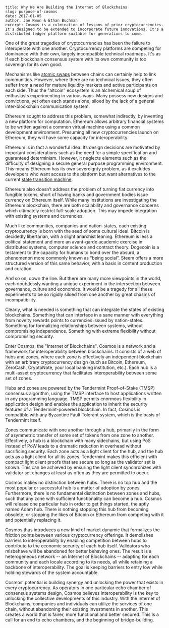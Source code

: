 ~~~
title: Why We Are Building the Internet of Blockchains
slug: purpose-of-cosmos
date: 2017-01-05
author: Jae Kwon & Ethan Buchman
excerpt: Cosmos is a culmination of lessons of prior cryptocurrencies. It's designed to be extended to incorporate future innovations. It's a distributed ledger platform suitable for generations to come.
~~~

One of the great tragedies of cryptocurrencies has been the failure to
interoperate with one another.  Cryptocurrency platforms are competing for
dominance with their own, largely incompatible technical roadmaps. It's as if
each blockchain consensus system with its own community is too sovereign for
its own good.

Mechanisms like [atomic swaps](https://en.bitcoin.it/wiki/Atomic_cross-chain_trading) between chains can
certainly help to link communities. However, where there are no technical
issues, they often suffer from a need for mature liquidity markets and active
participants on each side. Thus the "altcoin" ecosystem is an alchemical soup
of enthusiasts experimenting in various ways. Many possess new designs and
convictions, yet often each stands alone, siloed by the lack of a general
inter-blockchain communication system.

Ethereum sought to address this problem, somewhat indirectly, by inventing a
new platform for computation. Ethereum allows arbitrary financial systems to be
written against a common virtual machine using a common development
environment. Presuming all new cryptocurrencies launch on Ethereum, they will
have some capacity for interoperability. 

Ethereum is in fact a wonderful idea. Its design decisions are motivated by
important considerations such as the need for a simple specification and
guaranteed determinism. However, it neglects elements such as the difficulty of
designing a secure general purpose programming environment. This means Ethereum
has its own sovereignty problem, as it excludes developers who want access to
the platform but want alternatives to the current [state transition machine](https://en.wikipedia.org/wiki/Finite-state_machine).

Ethereum also doesn’t address the problem of turning fiat currency into
fungible tokens, short of having banks and government bodies issue currency on
Ethereum itself. While many institutions are investigating the Ethereum
blockchain, there are both scalability and governance concerns which ultimately
restrict full-scale adoption. This may impede integration with existing systems
and currencies.

Much like communities, companies and nation-states, each existing
cryptocurrency is born with the seed of some cultural ideal. Bitcoin is
decidedly libertarian, with a slight anarchist leaning. Ethereum is less a
political statement and more an avant-garde academic exercise in distributed
systems, computer science and contract theory. Dogecoin is a testament to the
capacity for humans to bond over the absurd, a phenomenon more commonly known
as “being social”. Steem offers a more structured version of this same
behavior, with a basis in content production and curation. 

And so on, down the line. But there are many more viewpoints in the world, each
doubtlessly wanting a unique experiment in the intersection between governance,
culture and economics. It would be a tragedy for all these experiments to be so
rigidly siloed from one another by great chasms of incompatibility. 

Clearly, what is needed is something that can integrate the states of existing
blockchains. Something that can interface in a sane manner with everything from
novelty rewards points to currencies issued by nation-states. Something for
formalizing relationships between systems, without compromising independence.
Something with extreme flexibility without compromising security.

Enter Cosmos, the "Internet of Blockchains". Cosmos is a network and a
framework for interoperability between blockchains. It consists of a web of
hubs and zones, where each zone is effectively an independent blockchain with
an arbitrary cryptocurrency design (such as Bitcoin, Ethereum, ZeroCash,
CryptoNote, your local banking institution, etc.). Each hub is a multi-asset
cryptocurrency that facilitates interoperability between some set of zones.

Hubs and zones are powered by the Tendermint Proof-of-Stake (TMSP) consensus
algorithm, using the TMSP interface to host applications written in any
programming language. TMSP permits enormous flexibility in application design
and enables the application to inherit the security features of a
Tendermint-powered blockchain. In fact, Cosmos is compatible with any Byzantine
Fault Tolerant system, which is the basis of Tendermint itself. 

Zones communicate with one another through a hub, primarily in the form of
asymmetric transfer of some set of tokens from one zone to another.
Effectively, a hub is a blockchain with many sidechains, but using PoS instead
of PoW leads to a dramatic reduction in overhead without sacrificing security.
Each zone acts as a light client for the hub, and the hub acts as a light
client for all its zones. Tendermint makes this efficient with compact light
client proofs that are secure so long as the validator set is known. This can
be achieved by ensuring the light client synchronizes with validator set
changes at least as often as they are permitted to occur.

Cosmos makes no distinction between hubs. There is no top hub and the most
popular or successful hub is a matter of adoption by zones. Furthermore, there
is no fundamental distinction between zones and hubs, such that any zone with
sufficient functionality can become a hub. Cosmos will release one particular
hub in order to get things started, the aptly named Adam hub. There is nothing
stopping this hub from becoming obsolete, or stopping the likes of Bitcoin or
Ethereum from competing with it and potentially replacing it.

Cosmos thus introduces a new kind of market dynamic that formalizes the
friction points between various cryptocurrency offerings. It demolishes
barriers to interoperability by enabling competition between hubs to contribute
to the economic security of each hub itself. Validators who misbehave will be
abandoned for better behaving ones. The result is a heterogeneous network -- an
Internet of Blockchains -- adapting for each community and each locale
according to its needs, all while retaining a backbone of interoperability. The
goal is keeping barriers to entry low while holding stewards of the system
accountable.

Cosmos’ potential is building synergy and unlocking the power that exists in
every cryptocurrency. As operators in one particular echo chamber of consensus
systems design, Cosmos believes interoperability is the key to unlocking the
collective developments of this industry. With the Internet of Blockchains,
companies and individuals can utilize the services of one chain, without
abandoning their existing investments in another. This creates a world that is
fairer, more functional and better secured. This is a call for an end to echo
chambers, and the beginning of bridge-building.
